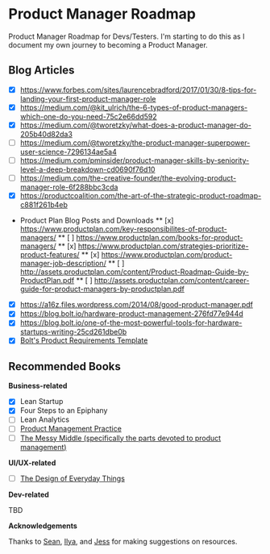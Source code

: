 # Product Manager Roadmap
Product Manager Roadmap for Devs/Testers. I'm starting to do this as I document my own journey to becoming a Product Manager.

## Blog Articles

* [x] https://www.forbes.com/sites/laurencebradford/2017/01/30/8-tips-for-landing-your-first-product-manager-role
* [x] https://medium.com/@kit_ulrich/the-6-types-of-product-managers-which-one-do-you-need-75c2e66dd592
* [x] https://medium.com/@tworetzky/what-does-a-product-manager-do-205b40d82da3
* [ ] https://medium.com/@tworetzky/the-product-manager-superpower-user-science-7296134ae5a4
* [ ] https://medium.com/pminsider/product-manager-skills-by-seniority-level-a-deep-breakdown-cd0690f76d10
* [ ] https://medium.com/the-creative-founder/the-evolving-product-manager-role-6f288bbc3cda
* [x] https://productcoalition.com/the-art-of-the-strategic-product-roadmap-c881f261b4eb
* Product Plan Blog Posts and Downloads
** [x] https://www.productplan.com/key-responsibilites-of-product-managers/
** [ ] https://www.productplan.com/books-for-product-managers/
** [x] https://www.productplan.com/strategies-prioritize-product-features/
** [x] https://www.productplan.com/product-manager-job-description/
** [ ] http://assets.productplan.com/content/Product-Roadmap-Guide-by-ProductPlan.pdf
** [ ] http://assets.productplan.com/content/career-guide-for-product-managers-by-productplan.pdf
* [x] https://a16z.files.wordpress.com/2014/08/good-product-manager.pdf
* [x] https://blog.bolt.io/hardware-product-management-276fd77e944d
* [x] https://blog.bolt.io/one-of-the-most-powerful-tools-for-hardware-startups-writing-25cd261dbe0b
* [x] [Bolt's Product Requirements Template](https://docs.google.com/document/d/1eBaBOF2A3rIfXeqqjq4uFAxX2f85JqanJmq-72ptur0/edit) 

## Recommended Books
**Business-related**

* [x] Lean Startup
* [x] Four Steps to an Epiphany
* [ ] Lean Analytics
* [ ] [Product Management Practice](https://www.amazon.com/Product-Management-Practice-Real-World-Connective/dp/1491982276/)
* [ ] [The Messy Middle (specifically the parts devoted to product management)](https://www.amazon.com/Messy-Middle-Finding-Through-Hardest/dp/0735218072)

**UI/UX-related**
* [ ] [The Design of Everyday Things](https://www.amazon.com/Design-Everyday-Things-Donald-Norman/dp/1452654123)

**Dev-related**

TBD

**Acknowledgements**

Thanks to [Sean](https://github.com/belucid), [Ilya](https://github.com/license2e), and [Jess](https://github.com/jessmartin) for making suggestions on resources.
